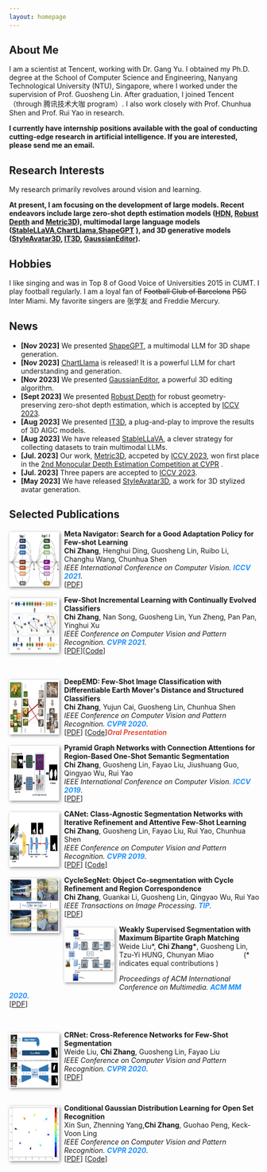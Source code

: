 ```yaml
---
layout: homepage
---
```


## About Me
I am a scientist at Tencent, working with Dr. Gang Yu. I obtained my Ph.D. degree at the School of Computer Science and Engineering, Nanyang Technological University (NTU), Singapore, where I worked under the supervision of Prof. Guosheng Lin. After graduation, I joined Tencent（through 腾讯技术大咖 program）. I also work closely with Prof. Chunhua Shen and Prof. Rui Yao in research. 

**I currently have internship positions available with the goal of conducting cutting-edge research in artificial intelligence. If you are interested, please send me an email.**

## Research Interests
My research primarily revolves around vision and learning.

**At present, I am focusing on the development of large models. Recent endeavors include  large zero-shot depth estimation models ([HDN](https://openreview.net/pdf?id=BNqRpzwyOFU), [Robust Depth](https://arxiv.org/abs/2309.09724) and [Metric3D](https://arxiv.org/abs/2307.10984)), multimodal large language models ([StableLLaVA](https://icoz69.github.io/stablellava-official/),[ChartLlama](https://tingxueronghua.github.io/ChartLlama/),[ShapeGPT](https://shapegpt.github.io/) ), and  3D generative models ([StyleAvatar3D](https://arxiv.org/abs/2305.19012), [IT3D](https://github.com/buaacyw/IT3D-text-to-3D), [GaussianEditor](https://buaacyw.github.io/gaussian-editor/)).**

## Hobbies
I like singing and was in Top 8 of Good Voice of Universities 2015 in CUMT. I play football regularly. I am a loyal fan of  <del>Football Club of Barcelona</del>  <del> PSG </del> Inter Miami. My favorite singers are 张学友 and Freddie Mercury.

## News
- **[Nov 2023]** We presented [ShapeGPT](https://shapegpt.github.io/), a multimodal LLM for 3D shape generation.
- **[Nov 2023]** [ChartLlama](https://tingxueronghua.github.io/ChartLlama/) is released!  It is a powerful LLM for chart understanding and generation.
- **[Nov 2023]** We presented [GaussianEditor](https://buaacyw.github.io/gaussian-editor/), a powerful 3D editing algorithm.
- **[Sept 2023]** We presented [Robust Depth](https://arxiv.org/abs/2309.09724) for robust geometry-preserving zero-shot depth estimation, which is accepted by [ICCV 2023](https://iccv2023.thecvf.com/). 
- **[Aug 2023]** We presented [IT3D](https://github.com/buaacyw/IT3D-text-to-3D), a plug-and-play to improve the results of 3D AIGC models.
- **[Aug 2023]** We have released [StableLLaVA](https://icoz69.github.io/stablellava-official/), a clever strategy for collecting datasets to train multimodal LLMs.
- **[Jul. 2023]** Our work, [Metric3D](https://arxiv.org/abs/2307.10984), accpeted by [ICCV 2023](https://iccv2023.thecvf.com/),  won first place in the  [2nd Monocular Depth Estimation Competition at CVPR](https://jspenmar.github.io/MDEC/) .
- **[Jul. 2023]** Three papers are accepted to [ICCV 2023](https://iccv2023.thecvf.com/). 
- **[May 2023]** We have released [StyleAvatar3D](https://arxiv.org/abs/2305.19012), a work for 3D stylized avatar generation.


## Selected Publications
[comment]: <> (iccv2021.)
<div class="paper">
  <div class="teaser" style="float:left;width:20%;margin: 5px 10px 10px 0;"><img src="images/teaser/search_fsl.png" height="110" style="box-shadow:2px 2px 6px #888888"/></div>
<p><strong>Meta Navigator: Search for a Good Adaptation Policy for Few-shot Learning</strong>
<br />
<strong>Chi Zhang</strong>, Henghui Ding, Guosheng Lin, Ruibo Li, Changhu Wang, Chunhua Shen
<br />
<em>IEEE International Conference on Computer Vision. <strong><i style="color:#1e90ff">ICCV 2021</i></strong>.</em>
<br /> 
   [<a href="https://openaccess.thecvf.com/content/ICCV2021/papers/Zhang_Meta_Navigator_Search_for_a_Good_Adaptation_Policy_for_Few-Shot_ICCV_2021_paper.pdf">PDF</a>]
<br/>
</p>
</div>

[comment]: <> (fscil.)
<div class="paper">
  <div class="teaser" style="float:left;width:20%;margin: 5px 10px 10px 0;"><img src="images/teaser/fscil.png" height="110" style="box-shadow:2px 2px 6px #888888"/></div>
<p><strong>Few-Shot Incremental Learning with Continually Evolved Classifiers</strong>
<br />
<strong>Chi Zhang</strong>,  Nan Song, Guosheng Lin, Yun Zheng, Pan Pan, Yinghui Xu
<br />
<em>IEEE Conference on Computer Vision and Pattern Recognition. <strong><i style="color:#1e90ff">CVPR 2021</i></strong>.</em>
<br /> 
  [<a href="https://arxiv.org/abs/2104.03047">PDF</a>][<a href="https://github.com/icoz69/CEC-CVPR2021">Code</a>]
</p>
 <br>
</div>




[comment]: <> (DEEPEMD.)
<div class="paper">
  <div class="teaser" style="float:left;width:20%;margin: 5px 10px 10px 0;"><img src="images/teaser/deepemd.png" height="110" style="box-shadow:2px 2px 6px #888888"/></div>
<p><strong>DeepEMD: Few-Shot Image Classification with Differentiable Earth Mover's Distance and Structured Classifiers</strong>
<br />
<strong>Chi Zhang</strong>,  Yujun Cai, Guosheng Lin, Chunhua Shen
<br />
<em>IEEE Conference on Computer Vision and Pattern Recognition. <strong><i style="color:#1e90ff">CVPR 2020</i></strong>.</em>
<br /> 
[<a href="https://openaccess.thecvf.com/content_CVPR_2020/papers/Zhang_DeepEMD_Few-Shot_Image_Classification_With_Differentiable_Earth_Movers_Distance_and_CVPR_2020_paper.pdf">PDF</a>] [<a href="https://git.io/DeepEMD">Code</a>]<strong><i style="color:#e74d3c">Oral Presentation</i></strong>
</p>
</div>

[comment]: <> (pgnet.)
<div class="paper">
  <div class="teaser" style="float:left;width:20%;margin: 5px 10px 10px 0;"><img src="images/teaser/pgnet.png" height="110" style="box-shadow:2px 2px 6px #888888"/></div>
<p><strong>Pyramid Graph Networks with Connection Attentions for Region-Based One-Shot Semantic Segmentation</strong>
<br />
<strong>Chi Zhang</strong>, Guosheng Lin, Fayao Liu, Jiushuang Guo, Qingyao Wu, Rui Yao
<br />
<em>IEEE International Conference on Computer Vision. <strong><i style="color:#1e90ff">ICCV 2019</i></strong>.</em>
<br /> 
[<a href="https://openaccess.thecvf.com/content_ICCV_2019/papers/Zhang_Pyramid_Graph_Networks_With_Connection_Attentions_for_Region-Based_One-Shot_Semantic_ICCV_2019_paper.pdf">PDF</a>]
</p>
</div>


[comment]: <> (CANET.)
<div class="paper">
  <div class="teaser" style="float:left;width:20%;margin: 5px 10px 10px 0;"><img src="images/teaser/canet.png" height="110" style="box-shadow:2px 2px 6px #888888"/></div>
<p><strong>CANet: Class-Agnostic Segmentation Networks with Iterative Refinement and Attentive Few-Shot Learning</strong>
<br />
<strong>Chi Zhang</strong>, Guosheng Lin, Fayao Liu, Rui Yao, Chunhua Shen
<br />
<em>IEEE Conference on Computer Vision and Pattern Recognition. <strong><i style="color:#1e90ff">CVPR 2019</i></strong>.</em>
<br /> 
[<a href="https://openaccess.thecvf.com/content_CVPR_2019/papers/Zhang_CANet_Class-Agnostic_Segmentation_Networks_With_Iterative_Refinement_and_Attentive_Few-Shot_CVPR_2019_paper.pdf">PDF</a>] [<a href="https://github.com/icoz69/CaNet">Code</a>]
</p>
</div>


[comment]: <> (tip.)
<div class="paper">
  <div class="teaser" style="float:left;width:20%;margin: 5px 10px 10px 0;"><img src="images/teaser/cycleseg.png" height="110" style="box-shadow:2px 2px 6px #888888"/></div>
<p><strong>CycleSegNet: Object Co-segmentation with Cycle Refinement and Region Correspondence</strong>
<br />
<strong>Chi Zhang</strong>, Guankai Li, Guosheng Lin, Qingyao Wu, Rui Yao
<br />
<em>IEEE Transactions on Image Processing. <strong><i style="color:#1e90ff">TIP</i></strong>.</em>
<br /> 
[<a href="https://arxiv.org/abs/2101.01308">PDF</a>] 
</p>
</div>




[comment]: <> (acm2020.)
<div class="paper">
  <div class="teaser" style="float:left;width:20%;margin: 5px 10px 10px 0;"><img src="images/teaser/acm2020.jpg" height="110" style="box-shadow:2px 2px 6px #888888"/></div>
<p><strong>Weakly Supervised Segmentation with Maximum Bipartite Graph Matching</strong>
<br />
 Weide Liu*, <strong>Chi Zhang*</strong>, Guosheng Lin, Tzu-Yi HUNG, Chunyan Miao     
   &emsp;&emsp;&emsp;&emsp;(* indicates equal contributions )
<br />

<em>Proceedings of ACM International Conference on Multimedia. 
  <strong><i style="color:#1e90ff"> ACM MM 2020</i></strong>.</em>
<br /> 
  [<a href="https://dl.acm.org/doi/10.1145/3394171.3413652">PDF</a>]
</p>
 <br>
</div>








[comment]: <> (crnet.)
<div class="paper">
  <div class="teaser" style="float:left;width:20%;margin: 5px 10px 10px 0;"><img src="images/teaser/crnet.jpg" height="110" style="box-shadow:2px 2px 6px #888888"/></div>
<p><strong>CRNet: Cross-Reference Networks for Few-Shot Segmentation</strong>
<br />
 Weide Liu, <strong>Chi Zhang</strong>, Guosheng Lin, Fayao Liu
<br />
<em>IEEE Conference on Computer Vision and Pattern Recognition. <strong><i style="color:#1e90ff">CVPR 2020</i></strong>.</em>
<br /> 
  [<a href="http://openaccess.thecvf.com/content_CVPR_2020/papers/Liu_CRNet_Cross-Reference_Networks_for_Few-Shot_Segmentation_CVPR_2020_paper.pdf">PDF</a>]
</p>
 <br>
</div>



[comment]: <> (cgdl.)
<div class="paper">
  <div class="teaser" style="float:left;width:20%;margin: 5px 10px 10px 0;"><img src="images/teaser/CGDL.jpg" height="110" style="box-shadow:2px 2px 6px #888888"/></div>
<p><strong>Conditional Gaussian Distribution Learning for Open Set Recognition</strong>
<br />
  Xin Sun, Zhenning Yang,<strong>Chi Zhang</strong>, Guohao Peng, Keck-Voon Ling
<br />
<em>IEEE Conference on Computer Vision and Pattern Recognition. <strong><i style="color:#1e90ff">CVPR 2020</i></strong>.</em>
<br /> 
  [<a href="https://openaccess.thecvf.com/content_CVPR_2020/papers/Sun_Conditional_Gaussian_Distribution_Learning_for_Open_Set_Recognition_CVPR_2020_paper.pdf">PDF</a>] [<a href="https://github.com/mattolson93/CGDL-for-Open-Set-Recognition">Code</a>]
</p>
 <br>
</div>









<!---

comment


-->
<br/>
<br/>
<br/>

<script type="text/javascript" id="clustrmaps" src="//cdn.clustrmaps.com/map_v2.js?cl=ffffff&w=400&t=tt&d=eAfKNKZsOgD_ZyKC7W_WdyQ46axPnNT9ipXZefdpcjU&co=2d78ad&ct=ffffff&cmo=3acc3a&cmn=ff5353"></script>
